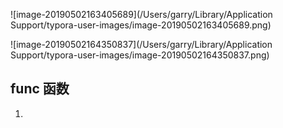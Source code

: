 ![image-20190502163405689](/Users/garry/Library/Application Support/typora-user-images/image-20190502163405689.png)



![image-20190502164350837](/Users/garry/Library/Application Support/typora-user-images/image-20190502164350837.png)

## func 函数



1. 